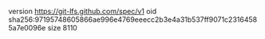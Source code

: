 version https://git-lfs.github.com/spec/v1
oid sha256:97195748605866ae996e4769eeecc2b3e4a31b537ff9071c23164585a7e0096e
size 8110
